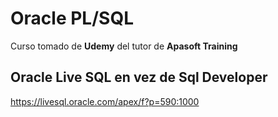 # Oracle PL/SQL

Curso tomado de **Udemy** del tutor de **Apasoft Training**

## Oracle Live SQL en vez de Sql Developer

https://livesql.oracle.com/apex/f?p=590:1000